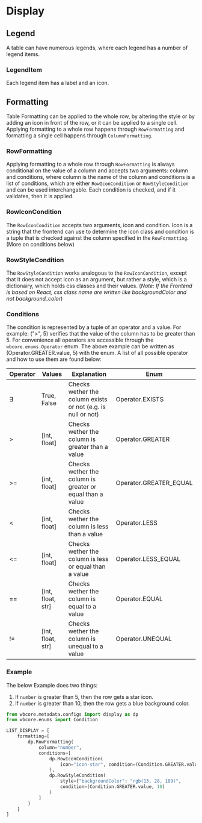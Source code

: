 # Display

## Legend

A table can have numerous legends, where each legend has a number of legend items.

### LegendItem

Each legend item has a label and an icon.

## Formatting

Table Formatting can be applied to the whole row, by altering the style or by adding an icon in front of the row, or it can be applied to a single cell. Applying formatting to a whole row happens through `RowFormatting` and formatting a single cell happens through `ColumnFormatting`.

### RowFormatting

Applying formatting to a whole row through `RowFormatting` is always conditional on the value of a column and accepts two arguments: column and conditions, where column is the name of the column and conditions is a list of conditions, which are either `RowIconCondition` or `RowStyleCondition` and can be used interchangable. Each condition is checked, and if it validates, then it is applied.

### RowIconCondition

The `RowIconCondition` accepts two arguments, icon and condition. Icon is a string that the frontend can use to determine the icon class and condition is a tuple that is checked against the column specified in the `RowFormatting`. (More on conditions below)

### RowStyleCondition

The `RowStyleCondition` works analogous to the `RowIconCondition`, except that it does not accept icon as an argument, but rather a style, which is a dictionairy, which holds css classes and their values. (*Note: If the Frontend is based on React, css class name are written like backgroundColor and not background_color*)

### Conditions

The condition is represented by a tuple of an operator and a value. For example: (">", 5) verifies that the value of the column has to be greater than 5. For convenience all operators are accessible through the `wbcore.enums.Operator` enum. The above example can be written as (Operator.GREATER.value, 5) with the enum. A list of all possible operator and how to use them are found below:

| Operator | Values            | Explanation                                                  | Enum                   |
|----------|-------------------|--------------------------------------------------------------|------------------------|
| ∃        | True, False       | Checks wether the column exists or not (e.g. is null or not) | Operator.EXISTS        |
| >        | [int, float]      | Checks wether the column is greater than a value             | Operator.GREATER       |
| >=       | [int, float]      | Checks wether the column is greater or equal than a value    | Operator.GREATER_EQUAL |
| <        | [int, float]      | Checks wether the column is less than a value                | Operator.LESS          |
| <=       | [int, float]      | Checks wether the column is less or equal than a value       | Operator.LESS_EQUAL    |
| ==       | [int, float, str] | Checks wether the column is equal to a value                 | Operator.EQUAL         |
| !=       | [int, float, str] | Checks wether the column is unequal to a value               | Operator.UNEQUAL       |

### Example

The below Example does two things:

1. If `number` is greater than 5, then the row gets a star icon.
2. If `number` is greater than 10, then the row gets a blue background color.

```python
from wbcore.metadata.configs import display as dp
from wbcore.enums import Condition

LIST_DISPLAY = [
    formatting=[
        dp.RowFormatting(
            column="number",
            conditions=[
                dp.RowIconCondition(
                    icon="icon-star", condition=(Condition.GREATER.value, 5)
                ),
                dp.RowStyleCondition(
                    style={"backgroundColor": "rgb(13, 28, 189)",
                    condition=(Condition.GREATER.value, 10)
                )
            ]
        )
    ]
]
```
